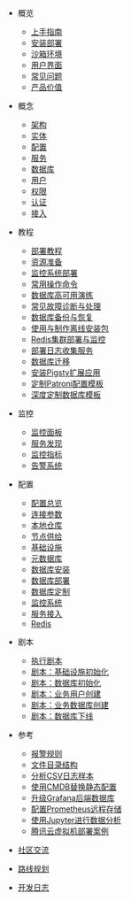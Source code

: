 - 概览
  - [上手指南](s-intro.md)
  - [安装部署](s-install.md)
  - [沙箱环境](s-sandbox.md)
  - [用户界面](s-interface.md)
  - [常见问题](s-faq.md)
  - [产品价值](s-value.md)

- 概念
  - [架构](c-arch.md)
  - [实体](c-entity.md)
  - [配置](c-config.md)
  - [服务](c-service.md)
  - [数据库](c-database.md)
  - [用户](c-user.md)
  - [权限](c-privilege.md)
  - [认证](c-auth.md)
  - [接入](c-access.md)  
  
- 教程
  - [部署教程](t-deploy.md)
  - [资源准备](t-prepare.md)
  - [监控系统部署](t-monly.md)
  - [常用操作命令](t-operation.md)
  - [数据库高可用演练](t-ha-drill.md)
  - [常见故障诊断与处理](t-failure.md)
  - [数据库备份与恢复](t-backup.md)
  - [使用与制作离线安装包](t-offline.md)
  - [Redis集群部署与监控](t-redis.md)
  - [部署日志收集服务](t-logging.md)
  - [数据库迁移](t-migration.md)
  - [安装Pigsty扩展应用](t-application.md)
  - [定制Patroni配置模板](t-patroni-template.md)
  - [深度定制数据库模板](t-customize-template.md)

- 监控
  - [监控面板](m-dashboard.md)
  - [服务发现](m-discovery.md)
  - [监控指标](m-metric.md)
  - [告警系统](m-alert.md)

- 配置
  - [配置总览](v-config.md)
  - [连接参数](v-connect.md)
  - [本地仓库](v-repo.md)
  - [节点供给](v-node.md)
  - [基础设施](v-meta.md)
  - [元数据库](v-dcs.md)
  - [数据库安装](v-pg-install.md)
  - [数据库部署](v-pg-provision.md)
  - [数据库定制](v-pg-template.md)
  - [监控系统](v-monitor.md)
  - [服务接入](v-service.md)
  - [Redis](v-redis.md)

- 剧本
  - [执行剧本](p-playbook.md)
  - [剧本：基础设施初始化](p-infra.md)
  - [剧本：数据库初始化](p-pgsql.md)
  - [剧本：业务用户创建](p-pgsql-createuser.md)  
  - [剧本：业务数据库创建](p-pgsql-createdb.md)
  - [剧本：数据库下线](p-pgsql-remove.md)
  
- 参考
  - [报警规则](r-alert.md)
  - [文件目录结构](r-fhs.md)
  - [分析CSV日志样本](t-log-analysis.md)
  - [使用CMDB替换静态配置](t-cmdb.md)
  - [升级Grafana后端数据库](t-grafana-upgrade.md)
  - [配置Prometheus远程存储](t-promscale.md)
  - [使用Jupyter进行数据分析](t-jupyter.md)
  - [腾讯云虚拟机部署案例](t-vpc-deploy.md)


- [社区交流](community.md)
- [路线规划](../roadmap.md)
- [开发日志](devlog)
